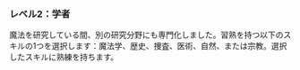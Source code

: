 ### レベル2：学者

魔法を研究している間、別の研究分野にも専門化しました。習熟を持つ以下のスキルの1つを選択します：魔法学、歴史、捜査、医術、自然、または宗教。選択したスキルに熟練を持ちます。
